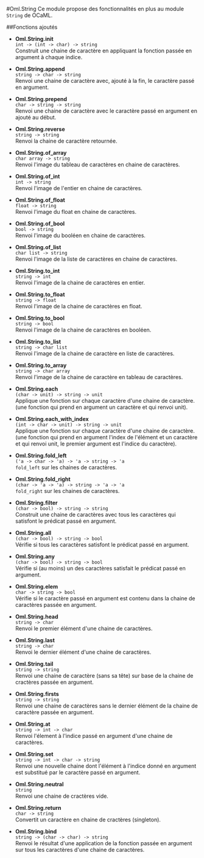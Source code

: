#Oml.String
Ce module propose des fonctionnalités en plus au module `String` de OCaML.

##Fonctions ajoutés

*    **Oml.String.init**  
     `int -> (int -> char) -> string`  
     Construit une chaine de caractère en appliquant la fonction passée en argument à chaque indice.

*    **Oml.String.append**  
     `string -> char -> string`  
     Renvoi une chaine de caractère avec, ajouté à la fin, le caractère passé en argument.

*    **Oml.String.prepend**  
     `char -> string -> string`  
     Renvoi une chaine de caractère avec le caractère passé en argument en ajouté au début.

*    **Oml.String.reverse**  
     `string -> string`  
     Renvoi la chaine de caractère retournée.

*    **Oml.String.of_array**  
     `char array -> string`  
     Renvoi l'image du tableau de caractères en chaine de caractères.


*    **Oml.String.of_int**  
     `int -> string`  
     Renvoi l'image de l'entier en chaine de caractères.


*    **Oml.String.of_float**  
     `float -> string`  
     Renvoi l'image du float en chaine de caractères.


*    **Oml.String.of_bool**  
     `bool -> string`  
     Renvoi l'image du booléen en chaine de caractères.


*    **Oml.String.of_list**  
     `char list -> string`  
     Renvoi l'image de la liste de caractères en chaine de caractères.


*    **Oml.String.to_int**  
     `string -> int`  
     Renvoi l'image de la chaine de caractères en entier.


*    **Oml.String.to_float**  
     `string -> float`  
     Renvoi l'image de la chaine de caractères en float.


*    **Oml.String.to_bool**  
     `string -> bool`  
     Renvoi l'image de la chaine de caractères en booléen.


*    **Oml.String.to_list**  
     `string -> char list`  
     Renvoi l'image de la chaine de caractère en liste de caractères.

*    **Oml.String.to_array**  
     `string -> char array`  
     Renvoi l'image de la chaine de caractère en tableau de caractères.

*    **Oml.String.each**  
     `(char -> unit) -> string -> unit`  
     Applique une fonction sur chaque caractère d'une chaine de caractère. (une fonction qui prend en argument un caractère et qui renvoi unit).

*    **Oml.String.each_with_index**  
     `(int -> char -> unit) -> string -> unit`  
     Applique une fonction sur chaque caractère d'une chaine de caractère. (une fonction qui prend en argument l'index de l'élément et un  caractère et qui renvoi unit, le premier argument est l'indice du caractère).


*    **Oml.String.fold_left**  
     `('a -> char -> 'a) -> 'a -> string -> 'a`  
     `fold_left` sur les chaines de caractères.


*    **Oml.String.fold_right**  
     `(char -> 'a -> 'a) -> string -> 'a -> 'a`  
     `fold_right` sur les chaines de caractères.


*    **Oml.String.filter**  
     `(char -> bool) -> string -> string`  
     Construit une chaine de caractères avec tous les caractères qui satisfont le prédicat passé en argument.


*    **Oml.String.all**  
     `(char -> bool) -> string -> bool`  
     Vérifie si tous les caractères satisfont le prédicat passé en argument.


*    **Oml.String.any**  
     `(char -> bool) -> string -> bool`  
     Vérifie si (au moins) un des caractères satisfait le prédicat passé en argument.


*    **Oml.String.elem**  
     `char -> string -> bool`  
     Vérifie si le caractère passé en argument est contenu dans la chaine de caractères passée en argument.


*    **Oml.String.head**  
     `string -> char`  
     Renvoi le premier élément d'une chaine de caractères.


*    **Oml.String.last**  
     `string -> char`  
     Renvoi le dernier élément d'une chaine de caractères.


*    **Oml.String.tail**  
     `string -> string`  
     Renvoi une chaine de caractère (sans sa tête) sur base de la chaine de cractères passée en argument.


*    **Oml.String.firsts**  
     `string -> string`  
     Renvoi une chaine de caractères sans le dernier élément de la chaine de caractère passée en argument.


*    **Oml.String.at**  
     `string -> int -> char`  
     Renvoi l'élement à l'indice passé en argument d'une chaine de caractères.


*    **Oml.String.set**  
     `string -> int -> char -> string`  
     Renvoi une nouvelle chaine dont l'élément à l'indice donné en argument est substitué par le caractère passé en argument.


*    **Oml.String.neutral**  
     `string`  
     Renvoi une chaine de cractères vide.

*    **Oml.String.return**  
     `char -> string`  
     Convertit un caractère en chaine de cractères (singleton).

*    **Oml.String.bind**  
     `string -> (char -> char) -> string`  
     Renvoi le résultat d'une application de la fonction passée en argument sur tous les caractères d'une chaine de caractères.